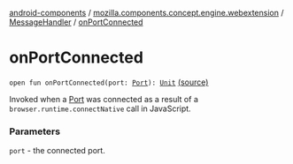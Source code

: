 [android-components](../../index.md) / [mozilla.components.concept.engine.webextension](../index.md) / [MessageHandler](index.md) / [onPortConnected](./on-port-connected.md)

# onPortConnected

`open fun onPortConnected(port: `[`Port`](../-port/index.md)`): `[`Unit`](https://kotlinlang.org/api/latest/jvm/stdlib/kotlin/-unit/index.html) [(source)](https://github.com/mozilla-mobile/android-components/blob/master/components/concept/engine/src/main/java/mozilla/components/concept/engine/webextension/WebExtension.kt#L179)

Invoked when a [Port](../-port/index.md) was connected as a result of a
`browser.runtime.connectNative` call in JavaScript.

### Parameters

`port` - the connected port.